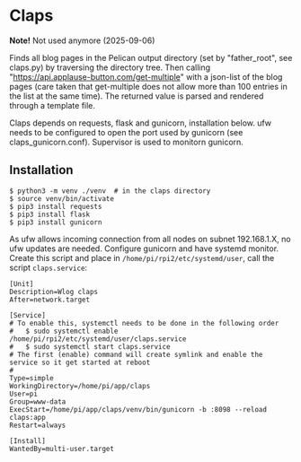 Claps
=====

__Note!__ Not used anymore (2025-09-06)

Finds all blog pages in the Pelican output directory (set by "father_root", see claps.py) by traversing the directory
tree. Then calling "https://api.applause-button.com/get-multiple" with a json-list of the blog pages (care taken that
get-multiple does not allow more than 100 entries in the list at the same time). The returned value is parsed and
rendered through a template file.

Claps depends on requests, flask and gunicorn, installation below. ufw needs to be configured to open the port used
by gunicorn (see claps_gunicorn.conf). Supervisor is used to monitorn gunicorn.

Installation
------------

    $ python3 -m venv ./venv  # in the claps directory
    $ source venv/bin/activate
    $ pip3 install requests
    $ pip3 install flask
    $ pip3 install gunicorn
    
As ufw allows incoming connection from all nodes on subnet 192.168.1.X, no ufw updates are needed.
Configure gunicorn and have systemd monitor. Create this script and place in `/home/pi/rpi2/etc/systemd/user`, call
the script `claps.service`:

    [Unit]
    Description=Wlog claps
    After=network.target
    
    [Service]
    # To enable this, systemctl needs to be done in the following order
    #   $ sudo systemctl enable /home/pi/rpi2/etc/systemd/user/claps.service
    #   $ sudo systemctl start claps.service
    # The first (enable) command will create symlink and enable the service so it get started at reboot
    #
    Type=simple
    WorkingDirectory=/home/pi/app/claps
    User=pi
    Group=www-data
    ExecStart=/home/pi/app/claps/venv/bin/gunicorn -b :8098 --reload claps:app
    Restart=always
    
    [Install]
    WantedBy=multi-user.target
